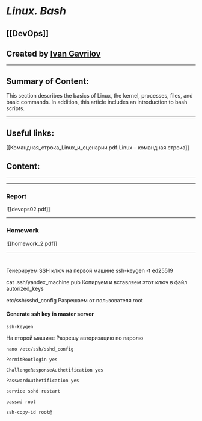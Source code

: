 # ***Linux. Bash***

## [[DevOps]]


## Created by [Ivan Gavrilov](https://github.com/ivangavrilov-viii)
---
## Summary of Content:
This section describes the basics of Linux, the kernel, processes, files, and basic commands. In addition, this article includes an introduction to bash scripts.


---
## Useful links:
[[Командная_строка_Linux_и_сценарии.pdf|Linux – командная строка]]


## Content:
---

---
### Report
![[devops02.pdf]]

---
### Homework
![[homework_2.pdf]]

---
#


Генерируем SSH ключ на первой машине
ssh-keygen -t ed25519 

cat .ssh/yandex_machine.pub
Копируем и вставляем этот ключ в файл autorized_keys

etc/ssh/sshd_config
Разрешаем от пользователя root
#### Generate ssh key in master server
```
ssh-keygen
```

На второй машине
Разрешу авторизацию по паролю
```
nano /etc/ssh/sshd_config
```

```
PermitRootlogin yes

ChallengeResponseAuthetification yes

PasswordAuthetification yes

```

```
service sshd restart
```

```
passwd root
```

```
ssh-copy-id root@
```



